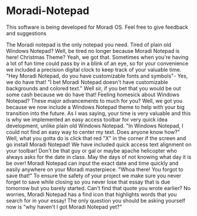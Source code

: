 # Moradi-Notepad
This software is being developed for Moradi OS.
Feel free to give feedback and suggestions

  The Moradi notepad is the only notepad you need. Tired of plain old Windows Notepad? Well, be tired no longer because Moradi Notepad is here! Christmas Theme? Yeah, we got that. Sometimes when you're having a lot of fun time could pass by in a blink of an eye, so for your convenience we included a precision digital clock to keep track of your valuable time. "Hey Moradi Notepad, do you have customizable fonts and symbols"- Yes, we do have that! "I bet Moradi Notepad doesn't have customizable backgrounds and colored text." Well sir, if you bet that you would be out some cash because we do have that! Feeling homesick about Windows Notepad? These major advancements to much for you? Well, we got you because we now include a Windows Notepad theme to help with your big transition into the future. As I was saying, your time is very valuable and this is why we implemented an easy access toolbar for very quick idea development, unlike plain old Windows Notepad. "In Windows Notepad, I could not find an easy way to center my text. Does anyone know how?" Well, what you gotta do is click that red "X" in the corner if the screen and go install Moradi Notepad! We have included quick access text alignment on your toolbar! Don't be that guy or gal or maybe apache helicopter who always asks for the date in class. May the days of not knowing what day it is be over! Moradi Notepad can input the exact date and time quickly and easily anywhere on your Moradi masterpiece. "Whoa there! You forgot to save that!" To ensure the safety of your project we make sure you never forget to save while closing so you never lose that essay that is due tomorrow but you barely started. Can't find that quote you wrote earlier? No worries, Moradi Notepad has a find icon that highlights words that you search for in your essay! The only question you should be asking yourself now is "why haven't I got Moradi Notepad yet?"
